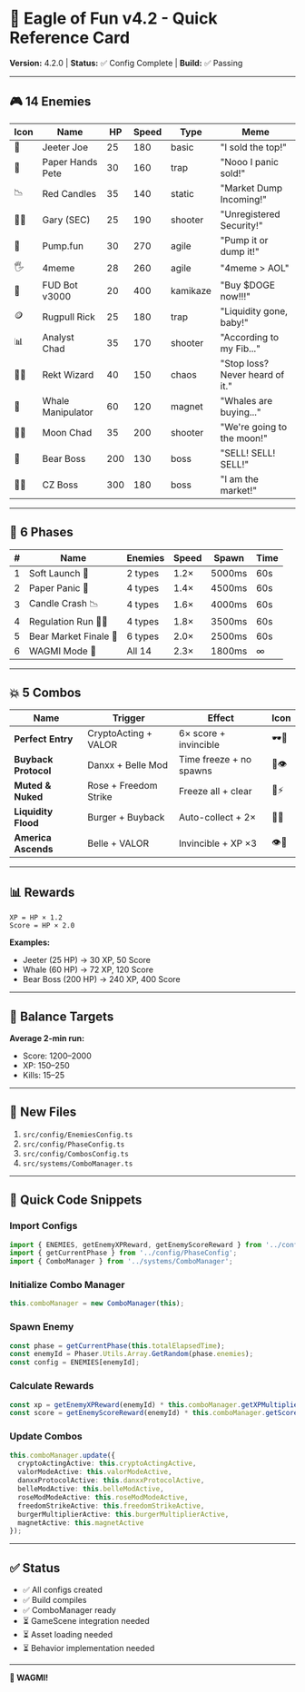 # 🦅 Eagle of Fun v4.2 - Quick Reference Card

**Version:** 4.2.0 | **Status:** ✅ Config Complete | **Build:** ✅ Passing

---

## 🎮 14 Enemies

| Icon | Name | HP | Speed | Type | Meme |
|------|------|-----|-------|------|------|
| 👋 | Jeeter Joe | 25 | 180 | basic | "I sold the top!" |
| 🤲 | Paper Hands Pete | 30 | 160 | trap | "Nooo I panic sold!" |
| 📉 | Red Candles | 35 | 140 | static | "Market Dump Incoming!" |
| 🧑‍💼 | Gary (SEC) | 25 | 190 | shooter | "Unregistered Security!" |
| 💎 | Pump.fun | 30 | 270 | agile | "Pump it or dump it!" |
| 🖐️ | 4meme | 28 | 260 | agile | "4meme > AOL" |
| 🤖 | FUD Bot v3000 | 20 | 400 | kamikaze | "Buy $DOGE now!!!" |
| 🪙 | Rugpull Rick | 25 | 180 | trap | "Liquidity gone, baby!" |
| 📊 | Analyst Chad | 35 | 170 | shooter | "According to my Fib..." |
| 🧙‍♂️ | Rekt Wizard | 40 | 150 | chaos | "Stop loss? Never heard of it." |
| 🐋 | Whale Manipulator | 60 | 120 | magnet | "Whales are buying..." |
| 🧑‍🚀 | Moon Chad | 35 | 200 | shooter | "We're going to the moon!" |
| 🐻 | Bear Boss | 200 | 130 | boss | "SELL! SELL! SELL!" |
| 🐻‍❄️ | CZ Boss | 300 | 180 | boss | "I am the market!" |

---

## 🎯 6 Phases

| # | Name | Enemies | Speed | Spawn | Time |
|---|------|---------|-------|-------|------|
| 1 | Soft Launch 🚀 | 2 types | 1.2× | 5000ms | 60s |
| 2 | Paper Panic 👋 | 4 types | 1.4× | 4500ms | 60s |
| 3 | Candle Crash 📉 | 4 types | 1.6× | 4000ms | 60s |
| 4 | Regulation Run 🧑‍💼 | 4 types | 1.8× | 3500ms | 60s |
| 5 | Bear Market Finale 🐻 | 6 types | 2.0× | 2500ms | 60s |
| 6 | WAGMI Mode 🦅 | All 14 | 2.3× | 1800ms | ∞ |

---

## 💥 5 Combos

| Name | Trigger | Effect | Icon |
|------|---------|--------|------|
| **Perfect Entry** | CryptoActing + VALOR | 6× score + invincible | 🕶️🦾 |
| **Buyback Protocol** | Danxx + Belle Mod | Time freeze + no spawns | 🧱👁️ |
| **Muted & Nuked** | Rose + Freedom Strike | Freeze all + clear | 🌹⚡ |
| **Liquidity Flood** | Burger + Buyback | Auto-collect + 2× | 🍔🧲 |
| **America Ascends** | Belle + VALOR | Invincible + XP ×3 | 👁️🦾 |

---

## 📊 Rewards

```
XP = HP × 1.2
Score = HP × 2.0
```

**Examples:**
- Jeeter (25 HP) → 30 XP, 50 Score
- Whale (60 HP) → 72 XP, 120 Score
- Bear Boss (200 HP) → 240 XP, 400 Score

---

## 🎯 Balance Targets

**Average 2-min run:**
- Score: 1200–2000
- XP: 150–250
- Kills: 15–25

---

## 📁 New Files

1. `src/config/EnemiesConfig.ts`
2. `src/config/PhaseConfig.ts`
3. `src/config/CombosConfig.ts`
4. `src/systems/ComboManager.ts`

---

## 🔧 Quick Code Snippets

### Import Configs
```typescript
import { ENEMIES, getEnemyXPReward, getEnemyScoreReward } from '../config/EnemiesConfig';
import { getCurrentPhase } from '../config/PhaseConfig';
import { ComboManager } from '../systems/ComboManager';
```

### Initialize Combo Manager
```typescript
this.comboManager = new ComboManager(this);
```

### Spawn Enemy
```typescript
const phase = getCurrentPhase(this.totalElapsedTime);
const enemyId = Phaser.Utils.Array.GetRandom(phase.enemies);
const config = ENEMIES[enemyId];
```

### Calculate Rewards
```typescript
const xp = getEnemyXPReward(enemyId) * this.comboManager.getXPMultiplier();
const score = getEnemyScoreReward(enemyId) * this.comboManager.getScoreMultiplier();
```

### Update Combos
```typescript
this.comboManager.update({
  cryptoActingActive: this.cryptoActingActive,
  valorModeActive: this.valorModeActive,
  danxxProtocolActive: this.danxxProtocolActive,
  belleModActive: this.belleModActive,
  roseModModeActive: this.roseModModeActive,
  freedomStrikeActive: this.freedomStrikeActive,
  burgerMultiplierActive: this.burgerMultiplierActive,
  magnetActive: this.magnetActive
});
```

---

## ✅ Status

- ✅ All configs created
- ✅ Build compiles
- ✅ ComboManager ready
- ⏳ GameScene integration needed
- ⏳ Asset loading needed
- ⏳ Behavior implementation needed

---

**🦅 WAGMI!**
